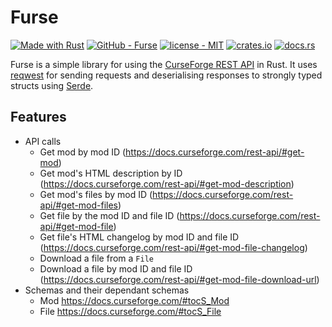 # Furse

[![Made with Rust](https://img.shields.io/badge/Made_with-Rust-b11522?labelColor=e82833&logo=rust)](https://www.rust-lang.org)
[![GitHub - Furse](https://img.shields.io/badge/GitHub-Furse-8E47FE?logo=github)](https://github.com/gorilla-devs/furse)
[![license - MIT](https://img.shields.io/github/license/gorilla-devs/furse)](https://github.com/gorilla-devs/furse/blob/master/LICENSE.txt)
[![crates.io](https://img.shields.io/crates/v/furse?logo=rust)](https://crates.io/crates/furse)
[![docs.rs](https://img.shields.io/docsrs/furse/latest?label=docs.rs&logo=docsdotrs)](https://docs.rs/furse)

Furse is a simple library for using the [CurseForge REST API](https://docs.curseforge.com/rest-api#accessing-the-service) in Rust.
It uses [reqwest](https://docs.rs/reqwest) for sending requests and deserialising responses to strongly typed structs using [Serde](https://serde.rs).

## Features

- API calls
  - Get mod by mod ID (<https://docs.curseforge.com/rest-api/#get-mod>)
  - Get mod's HTML description by ID (<https://docs.curseforge.com/rest-api/#get-mod-description>)
  - Get mod's files by mod ID (<https://docs.curseforge.com/rest-api/#get-mod-files>)
  - Get file by the mod ID and file ID (<https://docs.curseforge.com/rest-api/#get-mod-file>)
  - Get file's HTML changelog by mod ID and file ID (<https://docs.curseforge.com/rest-api/#get-mod-file-changelog>)
  - Download a file from a `File`
  - Download a file by mod ID and file ID (<https://docs.curseforge.com/rest-api/#get-mod-file-download-url>)
- Schemas and their dependant schemas
  - Mod <https://docs.curseforge.com/#tocS_Mod>
  - File <https://docs.curseforge.com/#tocS_File>
